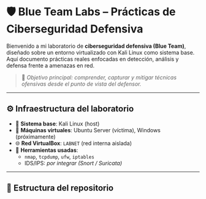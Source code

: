 # 🛡️ Blue Team Labs – Prácticas de Ciberseguridad Defensiva

Bienvenido a mi laboratorio de **ciberseguridad defensiva (Blue Team)**, diseñado sobre un entorno virtualizado con Kali Linux como sistema base. Aquí documento prácticas reales enfocadas en detección, análisis y defensa frente a amenazas en red.

> 🎯 *Objetivo principal: comprender, capturar y mitigar técnicas ofensivas desde el punto de vista del defensor.*

---

## ⚙️ Infraestructura del laboratorio

- 🔸 **Sistema base**: Kali Linux (host)
- 🧪 **Máquinas virtuales**: Ubuntu Server (víctima), Windows (próximamente)
- 🌐 **Red VirtualBox**: `LABNET` (red interna aislada)
- 📡 **Herramientas usadas**:
  - `nmap`, `tcpdump`, `ufw`, `iptables`
  - IDS/IPS: *por integrar (Snort / Suricata)*

---

## 📁 Estructura del repositorio


